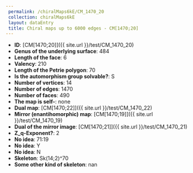 ```yaml
--- 
 permalink: /chiralMaps6kE/CM_1470_20 
 collection: chiralMaps6kE
 layout: dataEntry
 title: Chiral maps up to 6000 edges - CM[1470;20]
---
```


- **ID**: [CM[1470;20]]({{ site.url }}/test/CM_1470_20)
- **Genus of the underlying surface**: 484
- **Length of the face**: 6
- **Valency**: 210
- **Length of the Petrie polygon**: 70
- **Is the automorphism group solvable?**: S
- **Number of vertices**: 14
- **Number of edges**: 1470
- **Number of faces**: 490
- **The map is self-**: none
- **Dual map**: [CM[1470;22]]({{ site.url }}/test/CM_1470_22)
- **Mirror (enantihomorphic) map**: [CM[1470;19]]({{ site.url }}/test/CM_1470_19)
- **Dual of the mirror image**: [CM[1470;21]]({{ site.url }}/test/CM_1470_21)
- **Z_q-Exponent?**: 2
- **No idea**:  71:19
- **No idea**: Y
- **No idea**: N
- **Skeleton**: Sk(14;2)^70
- **Some other kind of skeleton**: nan
